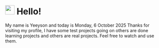  <h1>
    <img src="https://emojis.slackmojis.com/emojis/images/1643510097/45343/hi.gif?1643510097" width="30"/> 
    Hello!
 </h1>
 <p>
    My name is Yeeyson and today is Monday, 6 October 2025
    Thanks for visiting my profile, I have some test projects going on others are done learning projects and others are real projects.
    Feel free to watch and use them.
 </p>
